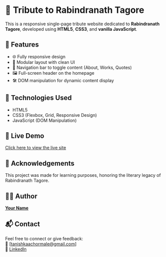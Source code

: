 # 🌺 Tribute to Rabindranath Tagore

This is a responsive single-page tribute website dedicated to **Rabindranath Tagore**, developed using **HTML5**, **CSS3**, and **vanilla JavaScript**.

## 📌 Features

- 🌐 Fully responsive design
- 🎨 Modular layout with clean UI
- 🧭 Navigation bar to toggle content (About, Works, Quotes)
- 🖼️ Full-screen header on the homepage
- 🛠️ DOM manipulation for dynamic content display

## 🚀 Technologies Used

- HTML5
- CSS3 (Flexbox, Grid, Responsive Design)
- JavaScript (DOM Manipulation)

## 🔗 Live Demo

[Click here to view the live site](https://lnkd.in/eZ3X6Ztq)  

## 🙌 Acknowledgements

This project was made for learning purposes, honoring the literary legacy of Rabindranath Tagore.

## 🧑‍💻 Author

**[Your Name](https://github.com/tanishkachormale)**  

## 📬 Contact

Feel free to connect or give feedback:  
📧 [tanishkaachormale@gmail.com]  
🔗 [LinkedIn](https://www.linkedin.com/in/tanishka-chormale-31844b349/)

